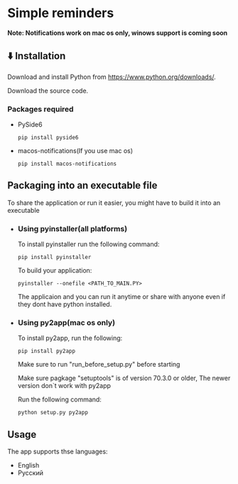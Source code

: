 # Simple reminders



**Note: Notifications work on mac os only, winows support is coming soon**

## ⬇️ Installation

Download and install Python from https://www.python.org/downloads/.

Download the source code.

### Packages required

+ PySide6
  ```
  pip install pyside6
  ```
+ macos-notifications(If you use mac os)
  ```
  pip install macos-notifications
  ```


## Packaging into an executable file

To share the application or run it easier, you might have to build it into an executable

+ ### Using pyinstaller(all platforms)

  To install pyinstaller run the following command:

  ```
  pip install pyinstaller
  ```

  To build your application:

  ```
  pyinstaller --onefile <PATH_TO_MAIN.PY>
  ```

  The applicaion and you can run it anytime or share with anyone even if they dont have python installed.

+ ### Using py2app(mac os only)

  To install py2app, run the following:

  ```
  pip install py2app
  ```
  Make sure to run "run_before_setup.py" before starting

  Make sure pagkage "setuptools" is of version 70.3.0 or older, The newer version don`t work with py2app

  Run the following command:

  ```
  python setup.py py2app
  ```

## Usage
The app supports thse languages:
+ English
+ Русский








